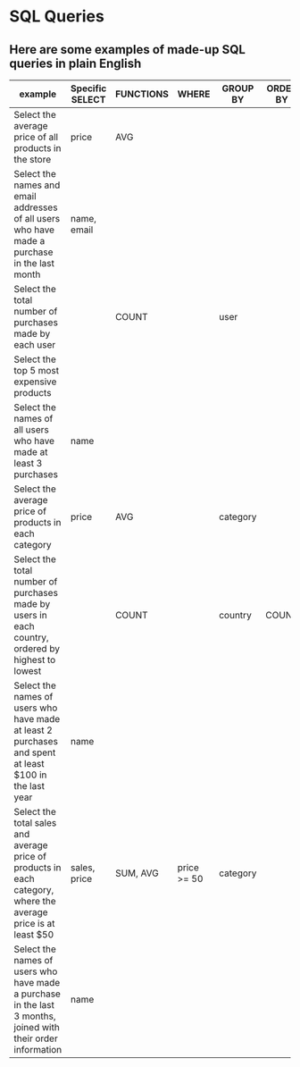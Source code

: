 # SQL Queries

## Here are some examples of made-up SQL queries in plain English

| example                                                                                                        | Specific SELECT | FUNCTIONS | WHERE       | GROUP BY | ORDER BY | TIME RANGE    | HAVING | JOIN   |
| -------------------------------------------------------------------------------------------------------------- | --------------- | --------- | ----------- | -------- | -------- | ------------- | ------ | ------ |
| Select the average price of all products in the store                                                          | price           | AVG       |             |          |          |               |        |        |
| Select the names and email addresses of all users who have made a purchase in the last month                   | name, email     |           |             |          |          | last month    |        |        |
| Select the total number of purchases made by each user                                                         |                 | COUNT     |             | user     |          |               |        |        |
| Select the top 5 most expensive products                                                                       |                 |           |             |          |          |               |        |        |
| Select the names of all users who have made at least 3 purchases                                               | name            |           |             |          |          |               |        |        |
| Select the average price of products in each category                                                          | price           | AVG       |             | category |          |               |        |        |
| Select the total number of purchases made by users in each country, ordered by highest to lowest               |                 | COUNT     |             | country  | COUNT    |               |        |        |
| Select the names of users who have made at least 2 purchases and spent at least $100 in the last year          | name            |           |             |          |          | last year     | 2      |        |
| Select the total sales and average price of products in each category, where the average price is at least $50 | sales, price    | SUM, AVG  | price >= 50 | category |          |               |        |        |
| Select the names of users who have made a purchase in the last 3 months, joined with their order information   | name            |           |             |          |          | last 3 months |        | orders |
